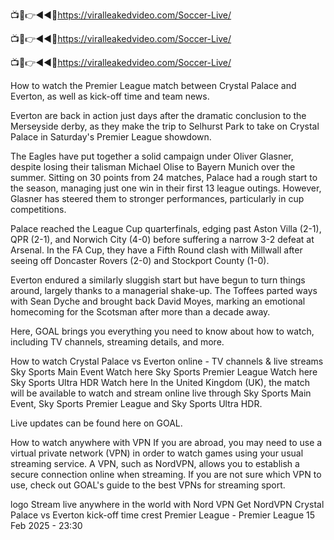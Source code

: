 📺📱👉◄◄🔴https://viralleakedvideo.com/Soccer-Live/

📺📱👉◄◄🔴https://viralleakedvideo.com/Soccer-Live/

📺📱👉◄◄🔴https://viralleakedvideo.com/Soccer-Live/

How to watch the Premier League match between Crystal Palace and Everton, as well as kick-off time and team news.

Everton are back in action just days after the dramatic conclusion to the Merseyside derby, as they make the trip to Selhurst Park to take on Crystal Palace in Saturday's Premier League showdown.

The Eagles have put together a solid campaign under Oliver Glasner, despite losing their talisman Michael Olise to Bayern Munich over the summer. Sitting on 30 points from 24 matches, Palace had a rough start to the season, managing just one win in their first 13 league outings. However, Glasner has steered them to stronger performances, particularly in cup competitions.

Palace reached the League Cup quarterfinals, edging past Aston Villa (2-1), QPR (2-1), and Norwich City (4-0) before suffering a narrow 3-2 defeat at Arsenal. In the FA Cup, they have a Fifth Round clash with Millwall after seeing off Doncaster Rovers (2-0) and Stockport County (1-0).

Everton endured a similarly sluggish start but have begun to turn things around, largely thanks to a managerial shake-up. The Toffees parted ways with Sean Dyche and brought back David Moyes, marking an emotional homecoming for the Scotsman after more than a decade away.

Here, GOAL brings you everything you need to know about how to watch, including TV channels, streaming details, and more.

How to watch Crystal Palace vs Everton online - TV channels & live streams
	Sky Sports Main Event	Watch here
	Sky Sports Premier League	Watch here
	Sky Sports Ultra HDR	Watch here
In the United Kingdom (UK), the match will be available to watch and stream online live through Sky Sports Main Event, Sky Sports Premier League and Sky Sports Ultra HDR.

Live updates can be found here on GOAL.

How to watch anywhere with VPN
If you are abroad, you may need to use a virtual private network (VPN) in order to watch games using your usual streaming service. A VPN, such as NordVPN, allows you to establish a secure connection online when streaming. If you are not sure which VPN to use, check out GOAL's guide to the best VPNs for streaming sport.

logo
Stream live anywhere in the world with Nord VPN
Get NordVPN
Crystal Palace vs Everton kick-off time
crest
Premier League - Premier League
15 Feb 2025 - 23:30

